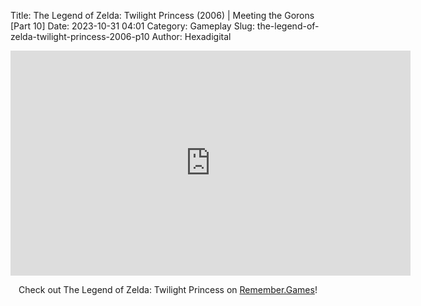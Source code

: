 Title: The Legend of Zelda: Twilight Princess (2006) | Meeting the Gorons [Part 10]
Date: 2023-10-31 04:01
Category: Gameplay
Slug: the-legend-of-zelda-twilight-princess-2006-p10
Author: Hexadigital

<center><iframe src="https://www.youtube.com/embed/fNC8TDIfuTg?feature=oembed" allow="accelerometer; autoplay; encrypted-media; gyroscope; picture-in-picture" width="640" height="360" frameborder="0"></iframe>

Check out The Legend of Zelda: Twilight Princess on [Remember.Games](https://remember.games/game/1365/the-legend-of-zelda-twilight-princess/)!</center>